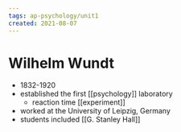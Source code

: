```yaml
---
tags: ap-psychology/unit1 
created: 2021-08-07
---
```


# Wilhelm Wundt

- 1832-1920
- established the first [[psychology]] laboratory
	- reaction time [[experiment]]
- worked at the University of Leipzig, Germany
- students included [[G. Stanley Hall]] 

